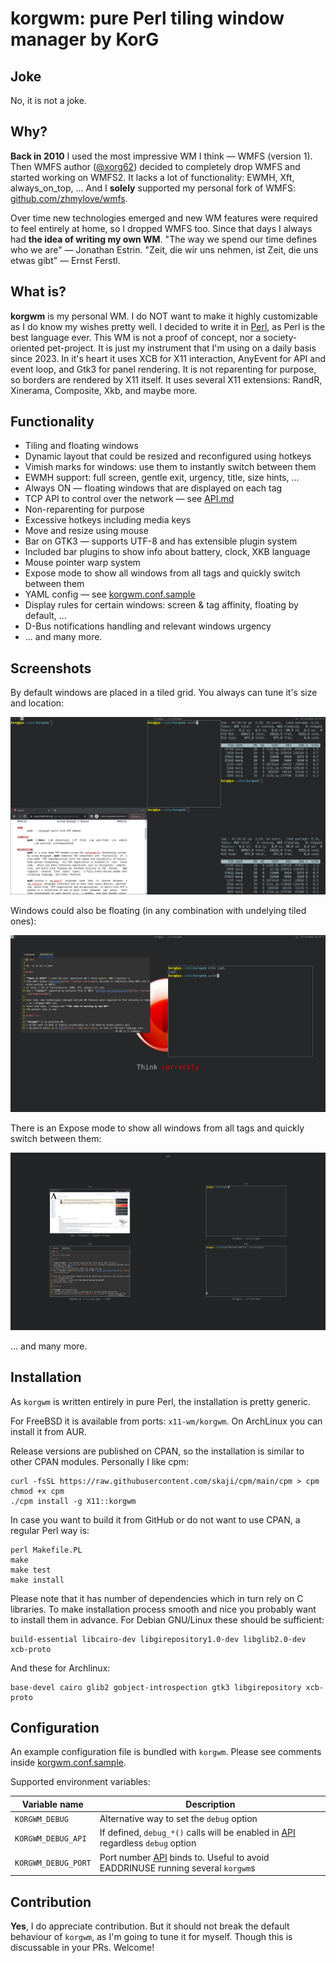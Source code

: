 # korgwm: pure Perl tiling window manager by KorG

## Joke

No, it is not a joke.

## Why?

**Back in 2010** I used the most impressive WM I think &mdash; WMFS (version 1).
Then WMFS author ([@xorg62](https://github.com/xorg62)) decided to completely drop WMFS and started working on WMFS2.
It lacks a lot of functionality: EWMH, Xft, always\_on\_top, ...
And I **solely** supported my personal fork of WMFS: [github.com/zhmylove/wmfs](https://github.com/zhmylove/wmfs).

Over time new technologies emerged and new WM features were required to feel entirely at home, so I dropped WMFS too.
Since that days I always had **the idea of writing my own WM**.
"The way we spend our time defines who we are" &mdash; Jonathan Estrin.
"Zeit, die wir uns nehmen, ist Zeit, die uns etwas gibt" &mdash; Ernst Ferstl.

## What is?

**korgwm** is my personal WM.
I do NOT want to make it highly customizable as I do know my wishes pretty well.
I decided to write it in [Perl](https://www.perl.org/), as Perl is the best language ever.
This WM is not a proof of concept, nor a society-oriented pet-project.
It is just my instrument that I'm using on a daily basis since 2023.
In it's heart it uses XCB for X11 interaction, AnyEvent for API and event loop, and Gtk3 for panel rendering.
It is not reparenting for purpose, so borders are rendered by X11 itself.
It uses several X11 extensions: RandR, Xinerama, Composite, Xkb, and maybe more.

## Functionality

- Tiling and floating windows
- Dynamic layout that could be resized and reconfigured using hotkeys
- Vimish marks for windows: use them to instantly switch between them
- EWMH support: full screen, gentle exit, urgency, title, size hints, ...
- Always ON &mdash; floating windows that are displayed on each tag
- TCP API to control over the network &mdash; see [API.md](API.md)
- Non-reparenting for purpose
- Excessive hotkeys including media keys
- Move and resize using mouse
- Bar on GTK3 &mdash; supports UTF-8 and has extensible plugin system
- Included bar plugins to show info about battery, clock, XKB language
- Mouse pointer warp system
- Expose mode to show all windows from all tags and quickly switch between them
- YAML config &mdash; see [korgwm.conf.sample](korgwm.conf.sample)
- Display rules for certain windows: screen & tag affinity, floating by default, ...
- D-Bus notifications handling and relevant windows urgency
- ... and many more.

## Screenshots

By default windows are placed in a tiled grid.  You always can tune it's size and location:

![Tiled windows](resources/screenshots/tiling.png)

Windows could also be floating (in any combination with undelying tiled ones):

![Floating windows](resources/screenshots/floating.png)

There is an Expose mode to show all windows from all tags and quickly switch between them:

![Expose all windows](resources/screenshots/expose.png)

... and many more.

## Installation

As `korgwm` is written entirely in pure Perl, the installation is pretty generic.

For FreeBSD it is available from ports: `x11-wm/korgwm`.
On ArchLinux you can install it from AUR.

Release versions are published on CPAN, so the installation is similar to other CPAN modules.
Personally I like cpm:

    curl -fsSL https://raw.githubusercontent.com/skaji/cpm/main/cpm > cpm
    chmod +x cpm
    ./cpm install -g X11::korgwm

In case you want to build it from GitHub or do not want to use CPAN, a regular Perl way is:

    perl Makefile.PL
    make
    make test
    make install

Please note that it has number of dependencies which in turn rely on C libraries.
To make installation process smooth and nice you probably want to install them in advance.
For Debian GNU/Linux these should be sufficient:

    build-essential libcairo-dev libgirepository1.0-dev libglib2.0-dev xcb-proto

And these for Archlinux:

    base-devel cairo glib2 gobject-introspection gtk3 libgirepository xcb-proto

## Configuration

An example configuration file is bundled with `korgwm`.
Please see comments inside [korgwm.conf.sample](korgwm.conf.sample).

Supported environment variables:

|    Variable name    |         Description                                                                         |
| ------------------- | ------------------------------------------------------------------------------------------- |
| `KORGWM_DEBUG`      | Alternative way to set the `debug` option                                                   |
| `KORGWM_DEBUG_API`  | If defined, `debug_*()` calls will be enabled in [API](API.md) regardless `debug` option    |
| `KORGWM_DEBUG_PORT` | Port number [API](API.md) binds to. Useful to avoid EADDRINUSE running several `korgwm`s    |

## Contribution

**Yes**, I do appreciate contribution.
But it should not break the default behaviour of `korgwm`, as I'm going to tune it for myself.
Though this is discussable in your PRs.
Welcome!

